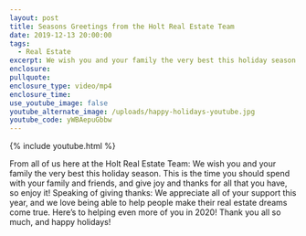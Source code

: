 ```yaml
---
layout: post
title: Seasons Greetings from the Holt Real Estate Team
date: 2019-12-13 20:00:00
tags:
  - Real Estate
excerpt: We wish you and your family the very best this holiday season.
enclosure:
pullquote:
enclosure_type: video/mp4
enclosure_time:
use_youtube_image: false
youtube_alternate_image: /uploads/happy-holidays-youtube.jpg
youtube_code: yWBAepuGbbw
---
```


{% include youtube.html %}

From all of us here at the Holt Real Estate Team: We wish you and your family the very best this holiday season. This is the time you should spend with your family and friends, and give joy and thanks for all that you have, so enjoy it\! Speaking of giving thanks: We appreciate all of your support this year, and we love being able to help people make their real estate dreams come true. Here’s to helping even more of you in 2020\! Thank you all so much, and happy holidays\!
